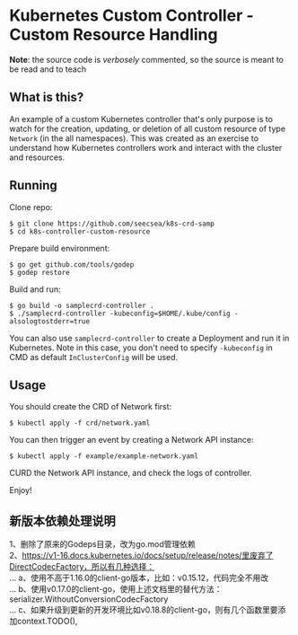 # Kubernetes Custom Controller - Custom Resource Handling

**Note**: the source code is _verbosely_ commented, so the source is meant to be read and to teach

## What is this?

An example of a custom Kubernetes controller that's only purpose is to watch for the creation, updating, or deletion of all custom resource of type `Network` (in the all namespaces). This was created as an exercise to understand how Kubernetes controllers work and interact with the cluster and resources.

## Running

Clone repo:

```
$ git clone https://github.com/seecsea/k8s-crd-samp
$ cd k8s-controller-custom-resource
```

Prepare build environment:

```
$ go get github.com/tools/godep
$ godep restore
```

Build and run:

```
$ go build -o samplecrd-controller .
$ ./samplecrd-controller -kubeconfig=$HOME/.kube/config -alsologtostderr=true
```

You can also use `samplecrd-controller` to create a Deployment and run it in Kubernetes. Note in this case, you don't need to specify `-kubeconfig` in CMD as default `InClusterConfig` will be used.

## Usage

You should create the CRD of Network first:

```
$ kubectl apply -f crd/network.yaml
```

You can then trigger an event by creating a Network API instance:

```
$ kubectl apply -f example/example-network.yaml
```

CURD the Network API instance, and check the logs of controller. 

Enjoy!

## 新版本依赖处理说明
1、删除了原来的Godeps目录，改为go.mod管理依赖  
2、https://v1-16.docs.kubernetes.io/docs/setup/release/notes/里废弃了DirectCodecFactory，所以有几种选择：  
... a、使用不高于1.16.0的client-go版本，比如：v0.15.12，代码完全不用改  
... b、使用v0.17.0的client-go，使用上述文档里的替代方法：serializer.WithoutConversionCodecFactory  
... c、如果升级到更新的开发环境比如v0.18.8的client-go，则有几个函数里要添加context.TODO(),  
